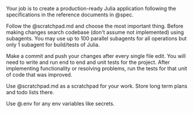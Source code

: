 Your job is to create a production-ready Julia application following the specifications in the reference documents in @spec.

Follow the @scratchpad.md and choose the most important thing. Before making changes search codebase (don't assume not implemented) using subagents. You may use up to 100 parallel subagents for all operations but only 1 subagent for build/tests of Julia.

Make a commit and push your changes after every single file edit. You will need to write and run end to end and unit tests for the project. After implementing functionality or resolving problems, run the tests for that unit of code that was improved.

Use @scratchpad.md as a scratchpad for your work. Store long term plans and todo lists there.

Use @.env for any env variables like secrets.

